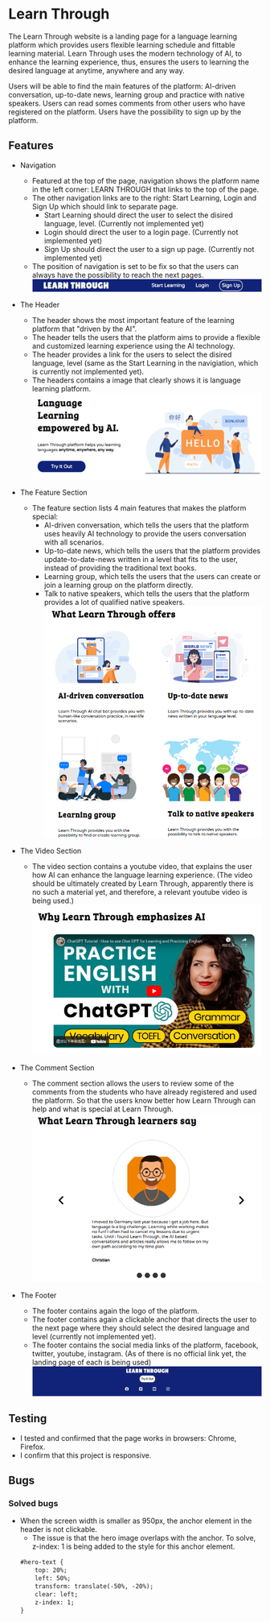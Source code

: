 # Learn Through

The Learn Through website is a landing page for a language learning platform which provides users flexible learning schedule and fittable learning material. Learn Through uses the modern technology of AI, to enhance the learning experience, thus, ensures the users to learning the desired language at anytime, anywhere and any way.

Users will be able to find the main features of the platform: AI-driven conversation, up-to-date news, learning group and practice with native speakers. Users can read somes comments from other users who have registered on the platform. Users have the possibility to sign up by the platform.

## Features

- Navigation
    - Featured at the top of the page, navigation shows the platform name in the left corner: LEARN THROUGH that links to the top of the page.
    - The other navigation links are to the right: Start Learning, Login and Sign Up which should link to separate page.
        - Start Learning should direct the user to select the disired language, level. (Currently not implemented yet)
        - Login should direct the user to a login page. (Currently not implemented yet)
        - Sign Up should direct the user to a sign up page. (Currently not implemented yet)
    - The position of navigation is set to be fix so that the users can always have the possibility to reach the next pages.
    ![A screenshot of the navigation](/assets/images/README/nav.png)

- The Header
    - The header shows the most important feature of the learning platform that "driven by the AI".
    - The header tells the users that the platform aims to provide a flexible and customized learning experience using the AI technology.
    - The header provides a link for the users to select the disired language, level (same as the Start Learning in the navigiation, which is currently not implemented yet).
    - The headers contains a image that clearly shows it is language learning platform.
    ![A screenshot of the header](/assets/images/README/header.png)

- The Feature Section
    - The feature section lists 4 main features that makes the platform special:
        - AI-driven conversation, which tells the users that the platform uses heavily AI technology to provide the users conversation with all scenarios.
        - Up-to-date news, which tells the users that the platform provides update-to-date-news written in a level that fits to the user, instead of providing the traditional text books.
        - Learning group, which tells the users that the users can create or join a learning group on the platform directly.
        - Talk to native speakers, which tells the users that the platform provides a lot of qualified native speakers.
    ![A screenshot of the feature section](/assets/images/README/feature.png)

- The Video Section
    - The video section contains a youtube video, that explains the user how AI can enhance the language learning experience. (The video should be ultimately created by Learn Through, apparently there is no such a material yet, and therefore, a relevant youtube video is being used.)
    ![A screenshot of the video section](/assets/images/README/video.png)

- The Comment Section
    - The comment section allows the users to review some of the comments from the students who have already registered and used the platform. So that the users know better how Learn Through can help and what is special at Learn Through.
    ![A screenshot of the comment section](/assets/images/README/comment.png)

- The Footer
    - The footer contains again the logo of the platform.
    - The footer contains again a clickable anchor that directs the user to the next page where they should select the desired language and level (currently not implemented yet).
    - The footer contains the social media links of the platform, facebook, twitter, youtube, instagram. (As of there is no official link yet, the landing page of each is being used)
    ![A screenshot of the footer](/assets/images/README/footer.png)

## Testing

- I tested and confirmed that the page works in browsers: Chrome, Firefox.
- I confirm that this project is responsive.

## Bugs

### Solved bugs
- When the screen width is smaller as 950px, the anchor element in the header is not clickable.
    - The issue is that the hero image overlaps with the anchor. To solve, z-index: 1 is being added to the style for this anchor element.
    ```
    #hero-text {
        top: 20%;
        left: 50%;
        transform: translate(-50%, -20%);
        clear: left;
        z-index: 1;
    }
    ```